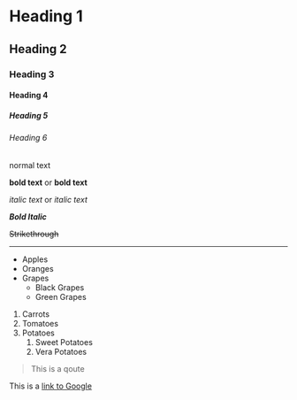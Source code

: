 # Heading 1
## Heading 2
### Heading 3
#### Heading 4
##### Heading 5
###### Heading 6

normal text

__bold text__ or **bold text**

_italic text_ or *italic text*

__*Bold Italic*__

~~Strikethrough~~

___

* Apples
* Oranges
* Grapes
  * Black Grapes
  * Green Grapes
  
1. Carrots
1. Tomatoes
1. Potatoes
    1. Sweet Potatoes
    1. Vera Potatoes

> This is a qoute

This is a [link to Google](www.google.com)



